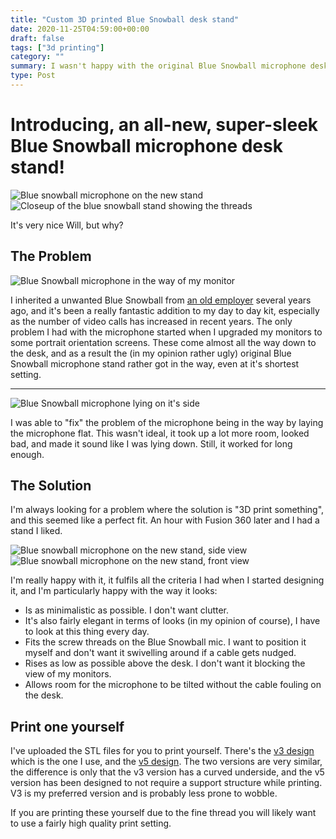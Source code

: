 ```yaml
---
title: "Custom 3D printed Blue Snowball desk stand"
date: 2020-11-25T04:59:00+00:00
draft: false
tags: ["3d printing"]
category: ""
summary: I wasn't happy with the original Blue Snowball microphone desk stand, so I designed and printed a new one
type: Post
---
```


# Introducing, an all-new, super-sleek Blue Snowball microphone desk stand!

![Blue snowball microphone on the new stand](images/blue_snowball_0.jpg#left)
![Closeup of the blue snowball stand showing the threads](images/microphone_stand_0.jpg#right)

It's very nice Will, but why?

## The Problem

![Blue Snowball microphone in the way of my monitor](images//blue_snowball_1.jpg#right)

I inherited a unwanted Blue Snowball from [an old employer](https://37signals.com/) several years ago, and it's been a really fantastic addition to my day to day kit, especially as the number of video calls has increased in recent years. The only problem I had with the microphone started when I upgraded my monitors to some portrait orientation screens. These come almost all the way down to the desk, and as a result the (in my opinion rather ugly) original Blue Snowball microphone stand rather got in the way, even at it's shortest setting.

---

![Blue Snowball microphone lying on it's side](images//blue_snowball_2.jpg#right)

I was able to "fix" the problem of the microphone being in the way by laying the microphone flat. This wasn't ideal, it took up a lot more room, looked bad, and made it sound like I was lying down. Still, it worked for long enough.

## The Solution

I'm always looking for a problem where the solution is "3D print something", and this seemed like a perfect fit. An hour with Fusion 360 later and I had a stand I liked.

![Blue snowball microphone on the new stand, side view](images//blue_snowball_0.jpg#left)
![Blue snowball microphone on the new stand, front view](images//blue_snowball_3.jpg#left)

I'm really happy with it, it fulfils all the criteria I had when I started designing it, and I'm particularly happy with the way it looks:

- Is as minimalistic as possible. I don't want clutter.
- It's also fairly elegant in terms of looks (in my opinion of course), I have to look at this thing every day.
- Fits the screw threads on the Blue Snowball mic. I want to position it myself and don't want it swivelling around if a cable gets nudged.
- Rises as low as possible above the desk. I don't want it blocking the view of my monitors.
- Allows room for the microphone to be tilted without the cable fouling on the desk.

## Print one yourself

I've uploaded the STL files for you to print yourself. There's the [v3 design](<files/blue_snowball_desk_stand/Blue snowball desk stand v3.stl>) which is the one I use, and the [v5 design](<files/blue_snowball_desk_stand/Blue snowball desk stand v5.stl>). The two versions are very similar, the difference is only that the v3 version has a curved underside, and the v5 version has been designed to not require a support structure while printing. V3 is my preferred version and is probably less prone to wobble.

If you are printing these yourself due to the fine thread you will likely want to use a fairly high quality print setting.
